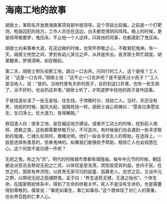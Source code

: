 # 海南工地的故事

胡居士，某知名开发商海南某项目部中层领导。这个项目比较偏，之前是一个打靶场，枪毙囚犯的地方。工作人员住在这边，白天都觉得阴风阵阵。晚上的时候，更是经常做噩梦，鬼压床。不止他一个人这样，问其他的同事，也都遇到了鬼压床。

胡居士向来尊奉大道，在这边做的时候，也常怀恭敬之心，不敢冒犯鬼神。有一天，胡居士恍惚之间，梦到有幼儿哭泣之声，从井底传出，哀求居士帮忙超度。胡某醒来，梦境清晰，如在眼前。

第二天，胡居士带队视察工地，路过一口古井。问同行的工人，这个是啥？工人说：“这是一口古井。”胡居士说：“这不止一口古井吧？是不是死过小孩子？”工人是当地人，说：“是的。当地村里有夭折的孩子，会扔到这口井里。也有一些生病了，治不好的，也会扔这井里。”胡居士听了，才知道梦中找他的孩子是咋回事。

于是找道长请了一些玉皇钱、往生钱。于傍晚时分，烧给亡人。当时，天还没有黑，烧纸的时候，旋风大起，就跟抢钱一样。胡居士诚心祝祷曰：“愿各位乘愿往生，生归净土。仗大道力，皆得解脱。”

铁冠道人曰：很多工地，是在偏远地方建设。或者开工动土的时候，挖到前人棺椁、遗骸之类。这些都需要恭敬万分，不可造次。有时候我们也会遇到一些寻求帮助的鬼魂，亡魂久处阴司，难睹光明。他们一般会寻求生人的帮助，在选择上，一般是选择有善意的，信奉鬼神的。如果我们能够给予帮助，相信亡人也会铭感在心。这个何尝不是功德一件呢？

无祀之鬼，称之为“厉”。明代的时候城市里都有城隍庙。每年中元节的时候，朝廷都会派官员去祭祀无祀之亡灵。以体现皇恩浩荡，冥阳皆受其利益。世间子民，在世之时，国家有养济院，以抚育无家可归的幼童、孤寡老人。去世之后，又设中元之祭，以祭祀无祀之孤魂野鬼。孟子曰：“养生送死无憾，王道之始也”。个体生命，在国家祭祀体系中，得到了生命的终极关怀。死人不是没有生命的，也是需要得到尊敬的。儒家说：“事死如事生，事亡如事存。”这个既体现了对亡人的尊重，也长养百姓的仁孝人心。
